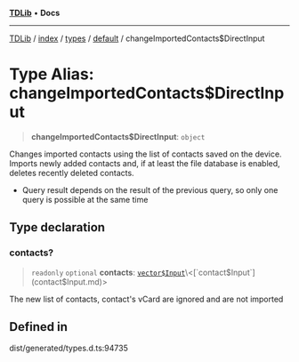 [**TDLib**](../../../../../../README.md) • **Docs**

***

[TDLib](../../../../../../modules.md) / [index](../../../../../README.md) / [types](../../../README.md) / [default](../README.md) / changeImportedContacts$DirectInput

# Type Alias: changeImportedContacts$DirectInput

> **changeImportedContacts$DirectInput**: `object`

Changes imported contacts using the list of contacts saved on the device. Imports newly added contacts and, if at least the file database is enabled, deletes recently deleted contacts.

- Query result depends on the result of the previous query, so only one query is possible at the same time

## Type declaration

### contacts?

> `readonly` `optional` **contacts**: [`vector$Input`](vector$Input.md)\<[`contact$Input`](contact$Input.md)\>

The new list of contacts, contact's vCard are ignored and are not imported

## Defined in

dist/generated/types.d.ts:94735
